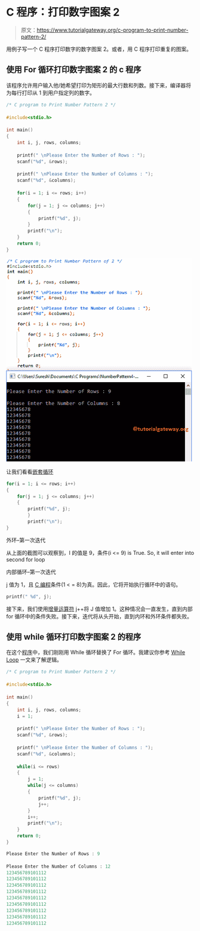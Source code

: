 # C 程序：打印数字图案 2

> 原文：<https://www.tutorialgateway.org/c-program-to-print-number-pattern-2/>

用例子写一个 C 程序打印数字的数字图案 2。或者，用 C 程序打印重复的图案。

## 使用 For 循环打印数字图案 2 的 c 程序

该程序允许用户输入他/她希望打印为矩形的最大行数和列数。接下来，编译器将为每行打印从 1 到用户指定列的数字。

```c
/* C program to Print Number Pattern 2 */

#include<stdio.h>

int main()
{
    int i, j, rows, columns;

    printf(" \nPlease Enter the Number of Rows : ");
    scanf("%d", &rows);

    printf(" \nPlease Enter the Number of Columns : ");
    scanf("%d", &columns);

    for(i = 1; i <= rows; i++)
    {
    	for(j = 1; j <= columns; j++)
		{
			printf("%d", j);     	
        }
        printf("\n");
    }
    return 0;
}
```

![C program to Print Number Pattern 2 1](img/dc5d7cc521c61babbe6f3834b8b81718.png)

让我们看看[嵌套循环](https://www.tutorialgateway.org/for-loop-in-c-programming/)

```c
for(i = 1; i <= rows; i++)
{
   	for(j = 1; j <= columns; j++)
	{
		printf("%d", j);     	
        }
        printf("\n");
}
```

外环–第一次迭代

从上面的截图可以观察到，I 的值是 9，条件(i <= 9) is True. So, it will enter into second for loop

内部循环–第一次迭代

j 值为 1，且 [C 编程](https://www.tutorialgateway.org/c-programming/)条件(1 < = 8)为真。因此，它将开始执行循环中的语句。

```c
printf(" %d", j);
```

接下来，我们使用[增量运算符](https://www.tutorialgateway.org/increment-and-decrement-operators-in-c/) j++将 J 值增加 1。这种情况会一直发生，直到内部 for 循环中的条件失败。接下来，迭代将从头开始，直到内环和外环条件都失败。

## 使用 while 循环打印数字图案 2 的程序

在这个[程序](https://www.tutorialgateway.org/c-programming-examples/)中，我们刚刚用 While 循环替换了 For 循环。我建议你参考 [While Loop](https://www.tutorialgateway.org/while-loop-in-c/) 一文来了解逻辑。

```c
/* C program to Print Number Pattern 2 */

#include<stdio.h>

int main()
{
    int i, j, rows, columns;
    i = 1;

    printf(" \nPlease Enter the Number of Rows : ");
    scanf("%d", &rows);

    printf(" \nPlease Enter the Number of Columns : ");
    scanf("%d", &columns);

    while(i <= rows)
    {
    	j = 1;
    	while(j <= columns)
		{
			printf("%d", j);       
			j++;     	
        }
        i++;
        printf("\n");
    }
    return 0;
}
```

```c
Please Enter the Number of Rows : 9

Please Enter the Number of Columns : 12
123456789101112
123456789101112
123456789101112
123456789101112
123456789101112
123456789101112
123456789101112
123456789101112
123456789101112
```